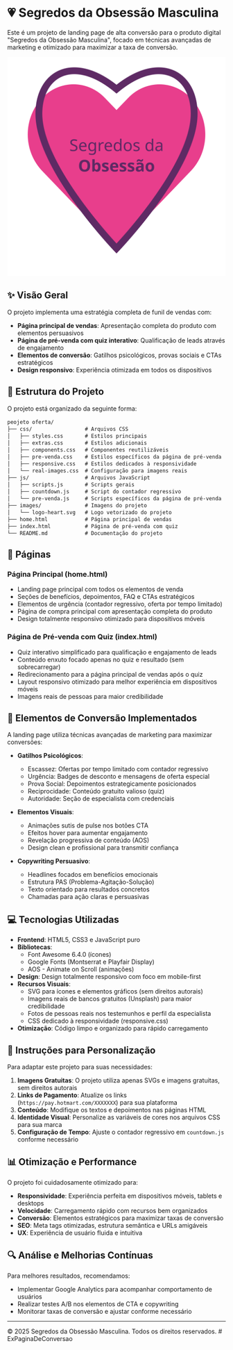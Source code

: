 # 💗 Segredos da Obsessão Masculina

Este é um projeto de landing page de alta conversão para o produto digital "Segredos da Obsessão Masculina", focado em técnicas avançadas de marketing e otimizado para maximizar a taxa de conversão.

![Logo Segredos da Obsessão Masculina](images/logo-heart.svg)

## ✨ Visão Geral

O projeto implementa uma estratégia completa de funil de vendas com:

- **Página principal de vendas**: Apresentação completa do produto com elementos persuasivos
- **Página de pré-venda com quiz interativo**: Qualificação de leads através de engajamento
- **Elementos de conversão**: Gatilhos psicológicos, provas sociais e CTAs estratégicos
- **Design responsivo**: Experiência otimizada em todos os dispositivos

## 📁 Estrutura do Projeto

O projeto está organizado da seguinte forma:

```
peojeto oferta/
├── css/                 # Arquivos CSS
│   ├── styles.css       # Estilos principais
│   ├── extras.css       # Estilos adicionais
│   ├── components.css   # Componentes reutilizáveis
│   ├── pre-venda.css    # Estilos específicos da página de pré-venda
│   ├── responsive.css   # Estilos dedicados à responsividade
│   └── real-images.css  # Configuração para imagens reais
├── js/                  # Arquivos JavaScript
│   ├── scripts.js       # Scripts gerais
│   ├── countdown.js     # Script do contador regressivo
│   └── pre-venda.js     # Scripts específicos da página de pré-venda
├── images/              # Imagens do projeto
│   └── logo-heart.svg   # Logo vetorizado do projeto
├── home.html            # Página principal de vendas
├── index.html           # Página de pré-venda com quiz
└── README.md            # Documentação do projeto
```

## 📄 Páginas

### Página Principal (home.html)
- Landing page principal com todos os elementos de venda
- Seções de benefícios, depoimentos, FAQ e CTAs estratégicos
- Elementos de urgência (contador regressivo, oferta por tempo limitado)
- Página de compra principal com apresentação completa do produto
- Design totalmente responsivo otimizado para dispositivos móveis

### Página de Pré-venda com Quiz (index.html)
- Quiz interativo simplificado para qualificação e engajamento de leads
- Conteúdo enxuto focado apenas no quiz e resultado (sem sobrecarregar)
- Redirecionamento para a página principal de vendas após o quiz
- Layout responsivo otimizado para melhor experiência em dispositivos móveis
- Imagens reais de pessoas para maior credibilidade

## 🚀 Elementos de Conversão Implementados

A landing page utiliza técnicas avançadas de marketing para maximizar conversões:

- **Gatilhos Psicológicos**:
  - Escassez: Ofertas por tempo limitado com contador regressivo
  - Urgência: Badges de desconto e mensagens de oferta especial
  - Prova Social: Depoimentos estrategicamente posicionados
  - Reciprocidade: Conteúdo gratuito valioso (quiz)
  - Autoridade: Seção de especialista com credenciais
  
- **Elementos Visuais**:
  - Animações sutis de pulse nos botões CTA
  - Efeitos hover para aumentar engajamento
  - Revelação progressiva de conteúdo (AOS)
  - Design clean e profissional para transmitir confiança

- **Copywriting Persuasivo**:
  - Headlines focados em benefícios emocionais
  - Estrutura PAS (Problema-Agitação-Solução)
  - Texto orientado para resultados concretos
  - Chamadas para ação claras e persuasivas

## 💻 Tecnologias Utilizadas

- **Frontend**: HTML5, CSS3 e JavaScript puro
- **Bibliotecas**:
  - Font Awesome 6.4.0 (ícones)
  - Google Fonts (Montserrat e Playfair Display)
  - AOS - Animate on Scroll (animações)
- **Design**: Design totalmente responsivo com foco em mobile-first
- **Recursos Visuais**:
  - SVG para ícones e elementos gráficos (sem direitos autorais)
  - Imagens reais de bancos gratuitos (Unsplash) para maior credibilidade
  - Fotos de pessoas reais nos testemunhos e perfil da especialista
  - CSS dedicado à responsividade (responsive.css)
- **Otimização**: Código limpo e organizado para rápido carregamento

## 🔧 Instruções para Personalização

Para adaptar este projeto para suas necessidades:

1. **Imagens Gratuitas**: O projeto utiliza apenas SVGs e imagens gratuitas, sem direitos autorais
2. **Links de Pagamento**: Atualize os links (`https://pay.hotmart.com/XXXXXXX`) para sua plataforma
3. **Conteúdo**: Modifique os textos e depoimentos nas páginas HTML
4. **Identidade Visual**: Personalize as variáveis de cores nos arquivos CSS para sua marca
5. **Configuração de Tempo**: Ajuste o contador regressivo em `countdown.js` conforme necessário

## 📊 Otimização e Performance

O projeto foi cuidadosamente otimizado para:

- **Responsividade**: Experiência perfeita em dispositivos móveis, tablets e desktops
- **Velocidade**: Carregamento rápido com recursos bem organizados
- **Conversão**: Elementos estratégicos para maximizar taxas de conversão
- **SEO**: Meta tags otimizadas, estrutura semântica e URLs amigáveis
- **UX**: Experiência de usuário fluida e intuitiva

## 🔍 Análise e Melhorias Contínuas

Para melhores resultados, recomendamos:

- Implementar Google Analytics para acompanhar comportamento de usuários
- Realizar testes A/B nos elementos de CTA e copywriting
- Monitorar taxas de conversão e ajustar conforme necessário

---

© 2025 Segredos da Obsessão Masculina. Todos os direitos reservados.
#   E x P a g i n a D e C o n v e r s a o 
 
 